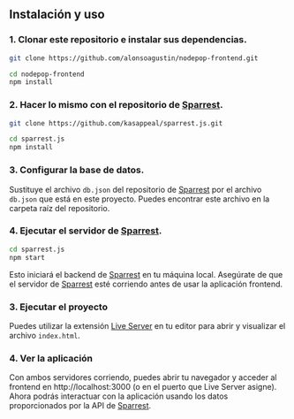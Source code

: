 ## Instalación y uso

### 1. Clonar este repositorio e instalar sus dependencias.

```bash
git clone https://github.com/alonsoagustin/nodepop-frontend.git
```

```bash
cd nodepop-frontend
npm install
```

### 2. Hacer lo mismo con el repositorio de [Sparrest](https://github.com/kasappeal/sparrest.js).

```bash
git clone https://github.com/kasappeal/sparrest.js.git
```

```bash
cd sparrest.js
npm install
```

### 3. Configurar la base de datos.

Sustituye el archivo `db.json` del repositorio de [Sparrest](https://github.com/kasappeal/sparrest.js) por el archivo `db.json` que está en este proyecto.
Puedes encontrar este archivo en la carpeta raíz del repositorio.

### 4. Ejecutar el servidor de [Sparrest](https://github.com/kasappeal/sparrest.js).

```bash
cd sparrest.js
npm start
```

Esto iniciará el backend de [Sparrest](https://github.com/kasappeal/sparrest.js) en tu máquina local.
Asegúrate de que el servidor de [Sparrest](https://github.com/kasappeal/sparrest.js) esté corriendo antes de usar la aplicación frontend.

### 3. Ejecutar el proyecto

Puedes utilizar la extensión [Live Server](https://marketplace.visualstudio.com/items?itemName=ritwickdey.LiveServer) en tu editor para abrir y visualizar el archivo `index.html`.

### 4. Ver la aplicación

Con ambos servidores corriendo, puedes abrir tu navegador y acceder al frontend en http://localhost:3000 (o en el puerto que Live Server asigne).
Ahora podrás interactuar con la aplicación usando los datos proporcionados por la API de [Sparrest](https://github.com/kasappeal/sparrest.js).
